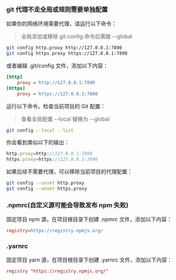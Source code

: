 ### git 代理不走全局或规则需要单独配置

如果你的网络环境需要代理，请运行以下命令：

> 全局添加或移除 git config 命令后需跟 --global

```bash
git config http.proxy http://127.0.0.1:7890
git config https.proxy https://127.0.0.1:7890
```

或者编辑 .git/config 文件，添加以下内容：

```ini
[http]
    proxy = http://127.0.0.1:7890
[https]
    proxy = https://127.0.0.1:7890
```

运行以下命令，检查当前项目的 Git 配置：

> 查看全局配置 --local 替换为 --global

```bash
git config --local --list
```

你会看到类似以下的输出：

```js
http.proxy=http://127.0.0.1:7890
https.proxy=https://127.0.0.1:7890
```

如果后续不需要代理，可以移除当前项目的代理配置：

```bash
git config --unset http.proxy
git config --unset https.proxy
```

### .npmrc(自定义源可能会导致发布 npm 失败)

固定项目 npm 源，在项目根目录下创建 .npmrc 文件，添加以下内容：

```ini
registry=https://registry.npmjs.org/
```

### .yarnrc

固定项目 yarn 源，在项目根目录下创建 .yarnrc 文件，添加以下内容：

```ini
registry "https://registry.npmjs.org/"
```
